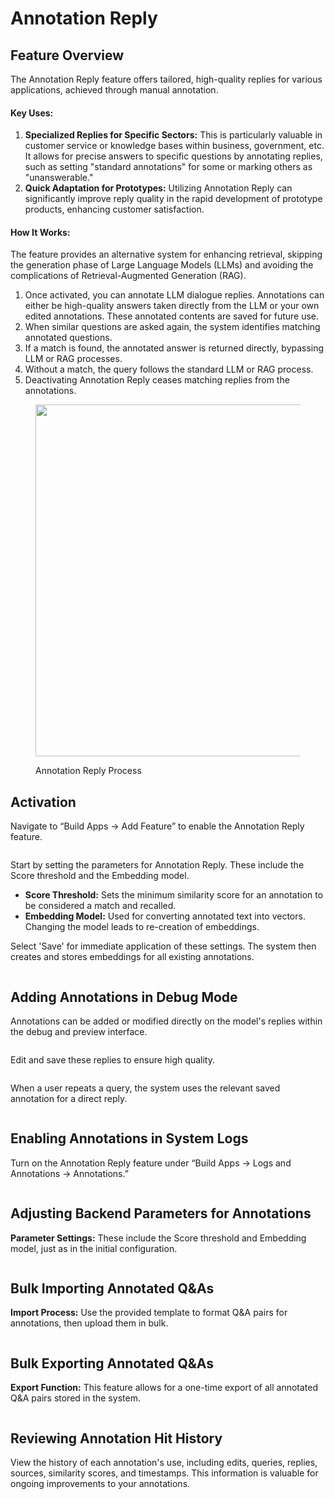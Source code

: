 # Annotation Reply

## Feature Overview

The Annotation Reply feature offers tailored, high-quality replies for various applications, achieved through manual annotation.

#### Key Uses:

1. **Specialized Replies for Specific Sectors:** This is particularly valuable in customer service or knowledge bases within business, government, etc. It allows for precise answers to specific questions by annotating replies, such as setting "standard annotations" for some or marking others as "unanswerable."
2. **Quick Adaptation for Prototypes:** Utilizing Annotation Reply can significantly improve reply quality in the rapid development of prototype products, enhancing customer satisfaction.

#### How It Works:

The feature provides an alternative system for enhancing retrieval, skipping the generation phase of Large Language Models (LLMs) and avoiding the complications of Retrieval-Augmented Generation (RAG).

1. Once activated, you can annotate LLM dialogue replies. Annotations can either be high-quality answers taken directly from the LLM or your own edited annotations. These annotated contents are saved for future use.
2. When similar questions are asked again, the system identifies matching annotated questions.
3. If a match is found, the annotated answer is returned directly, bypassing LLM or RAG processes.
4. Without a match, the query follows the standard LLM or RAG process.
5. Deactivating Annotation Reply ceases matching replies from the annotations.

<figure><img src="../.gitbook/assets/image (3) (1) (1).png" alt="" width="563"><figcaption><p>Annotation Reply Process</p></figcaption></figure>

## Activation

Navigate to “Build Apps -> Add Feature” to enable the Annotation Reply feature.

<figure><img src="../.gitbook/assets/screenshot-20231218-172146 (1).png" alt=""><figcaption></figcaption></figure>

Start by setting the parameters for Annotation Reply. These include the Score threshold and the Embedding model.

* **Score Threshold:** Sets the minimum similarity score for an annotation to be considered a match and recalled.
* **Embedding Model:** Used for converting annotated text into vectors. Changing the model leads to re-creation of embeddings.

Select 'Save' for immediate application of these settings. The system then creates and stores embeddings for all existing annotations.

<figure><img src="../.gitbook/assets/screenshot-20231218-172302.png" alt=""><figcaption></figcaption></figure>

## Adding Annotations in Debug Mode

Annotations can be added or modified directly on the model's replies within the debug and preview interface.

<figure><img src="../.gitbook/assets/screenshot-20231218-175934.png" alt=""><figcaption></figcaption></figure>

Edit and save these replies to ensure high quality.

<figure><img src="../.gitbook/assets/screenshot-20231218-180013.png" alt=""><figcaption></figcaption></figure>

When a user repeats a query, the system uses the relevant saved annotation for a direct reply.

<figure><img src="../.gitbook/assets/screenshot-20231218-180135.png" alt=""><figcaption></figcaption></figure>

## Enabling Annotations in System Logs

Turn on the Annotation Reply feature under “Build Apps -> Logs and Annotations -> Annotations.”

<figure><img src="../.gitbook/assets/screenshot-20231218-180233.png" alt=""><figcaption></figcaption></figure>

## Adjusting Backend Parameters for Annotations

**Parameter Settings:** These include the Score threshold and Embedding model, just as in the initial configuration.

<figure><img src="../.gitbook/assets/screenshot-20231218-180337.png" alt=""><figcaption></figcaption></figure>

## Bulk Importing Annotated Q\&As

**Import Process:** Use the provided template to format Q\&A pairs for annotations, then upload them in bulk.

<figure><img src="../.gitbook/assets/screenshot-20231218-180508.png" alt=""><figcaption></figcaption></figure>

## Bulk Exporting Annotated Q\&As

**Export Function:** This feature allows for a one-time export of all annotated Q\&A pairs stored in the system.

<figure><img src="../.gitbook/assets/screenshot-20231218-180611.png" alt=""><figcaption></figcaption></figure>

## Reviewing Annotation Hit History

View the history of each annotation's use, including edits, queries, replies, sources, similarity scores, and timestamps. This information is valuable for ongoing improvements to your annotations.

<figure><img src="../.gitbook/assets/screenshot-20231218-180737.png" alt=""><figcaption></figcaption></figure>
